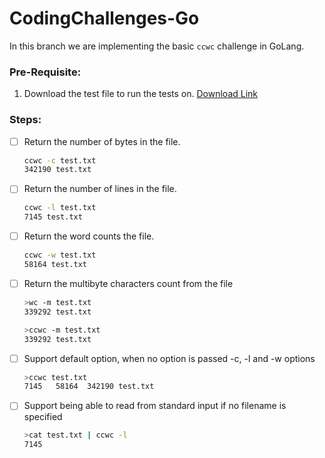 # CodingChallenges-Go

In this branch we are implementing the basic `ccwc` challenge in GoLang.

### Pre-Requisite:

1. Download the test file to run the tests on. [Download Link](https://www.dropbox.com/scl/fi/d4zs6aoq6hr3oew2b6a9v/test.txt?rlkey=20c9d257pxd5emjjzd1gcbn03&dl=0)

### Steps:

- [ ] Return the number of bytes in the file.

  ```sh
  ccwc -c test.txt
  342190 test.txt
  ```

- [ ] Return the number of lines in the file.

  ```sh
  ccwc -l test.txt
  7145 test.txt
  ```

- [ ] Return the word counts the file.

  ```sh
  ccwc -w test.txt
  58164 test.txt
  ```

- [ ] Return the multibyte characters count from the file

  ```sh
  >wc -m test.txt
  339292 test.txt

  >ccwc -m test.txt
  339292 test.txt
  ```

- [ ] Support default option, when no option is passed -c, -l and -w options

  ```sh
  >ccwc test.txt
  7145   58164  342190 test.txt
  ```

- [ ] Support being able to read from standard input if no filename is specified

  ```sh
  >cat test.txt | ccwc -l
  7145
  ```
